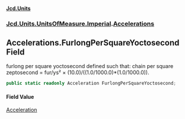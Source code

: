 #### [Jcd.Units](index 'index')
### [Jcd.Units.UnitsOfMeasure.Imperial](Jcd.Units.UnitsOfMeasure.Imperial 'Jcd.Units.UnitsOfMeasure.Imperial').[Accelerations](Accelerations 'Jcd.Units.UnitsOfMeasure.Imperial.Accelerations')

## Accelerations.FurlongPerSquareYoctosecond Field

furlong per square yoctosecond defined such that: chain per square zeptosecond = fur/ys² ×
(10.0)/((1.0/1000.0)*(1.0/1000.0)).

```csharp
public static readonly Acceleration FurlongPerSquareYoctosecond;
```

#### Field Value
[Acceleration](Acceleration 'Jcd.Units.UnitTypes.Acceleration')